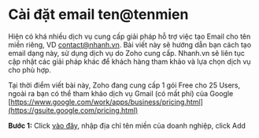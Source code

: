 # Cài đặt email ten@tenmien

Hiện có khá nhiều dịch vụ cung cấp giải pháp hỗ trợ việc tạo Email cho tên miền riêng, VD contact@nhanh.vn. Bài viết này sẽ hướng dẫn bạn cách tạo email dạng này, sử dụng dịch vụ do Zoho cung cấp. Nhanh.vn sẽ liên tục cập nhật các giải pháp khác để khách hàng tham khảo và lựa chọn dịch vụ cho phù hợp.

Tại thời điểm viết bài này, Zoho đang cung cấp 1 gói Free cho 25 Users, ngoài ra bạn có thể tham khảo dịch vụ Gmail (có mất phí) của Google [https://www.google.com/work/apps/business/pricing.html](https://gsuite.google.com/pricing.html)

**Bước 1:** Click [vào đây](), nhập địa chỉ tên miền của doanh nghiệp, click Add
